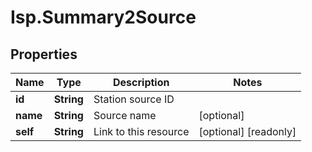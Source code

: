 # Isp.Summary2Source

## Properties

Name | Type | Description | Notes
------------ | ------------- | ------------- | -------------
**id** | **String** | Station source ID | 
**name** | **String** | Source name | [optional] 
**self** | **String** | Link to this resource | [optional] [readonly] 



